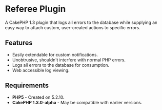 # Referee Plugin
A CakePHP 1.3 plugin that logs all errors to the database while supplying an easy way to attach custom, user-created actions to specific errors.

## Features
 - Easily extendable for custom notifications.
 - Unobtrusive, shouldn't interfere with normal PHP errors.
 - Logs all errors to the database for consumption.
 - Web accessible log viewing.

## Requirements
 - **PHP5** - Created on 5.2.10.
 - **CakePHP 1.3.0-alpha** - May be compatible with earlier versions.
